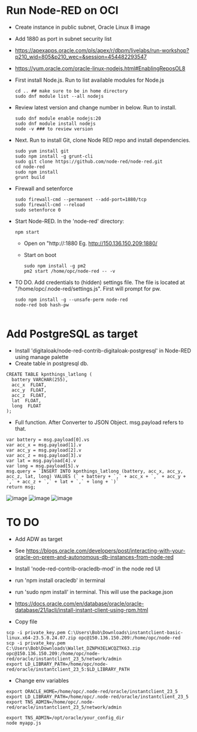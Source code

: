 # Run Node-RED on OCI

- Create instance in public subnet, Oracle Linux 8 image
- Add 1880 as port in subnet security list
- https://apexapps.oracle.com/pls/apex/r/dbpm/livelabs/run-workshop?p210_wid=805&p210_wec=&session=454482293547
- https://yum.oracle.com/oracle-linux-nodejs.html#EnablingReposOL8

- First install Node.js. Run to list available modules for Node.js
  ```
  cd .. ## make sure to be in home directory
  sudo dnf module list --all nodejs
  ```

- Review latest version and change number in below. Run to install.
  ```
  sudo dnf module enable nodejs:20
  sudo dnf module install nodejs
  node -v ### to review version
  ```

- Next. Run to install Git, clone Node RED repo and install dependencies.
  ```
  sudo yum install git
  sudo npm install -g grunt-cli
  sudo git clone https://github.com/node-red/node-red.git
  cd node-red
  sudo npm install
  grunt build
  ```

- Firewall and setenforce
  ```
  sudo firewall-cmd --permanent --add-port=1880/tcp
  sudo firewall-cmd --reload
  sudo setenforce 0
  ```
 
- Start Node-RED. In the 'node-red' directory:
  ```
  npm start

  ```

  - Open on "http://<public ip>:1880
    Eg. http://150.136.150.209:1880/
 
  - Start on boot
    ```
    sudo npm install -g pm2
    pm2 start /home/opc/node-red -- -v
    ```
- TO DO. Add credentials to (hidden) settings file. The file is located at "/home/opc/.node-red/settings.js". First will prompt for pw.
  ```
  sudo npm install -g --unsafe-perm node-red
  node-red bob hash-pw


# Add PostgreSQL as target

- Install 'digitaloak/node-red-contrib-digitaloak-postgresql' in Node-RED using manage palette
- Create table in postgresql db.

```
CREATE TABLE kpnthings_latlong (
  battery VARCHAR(255),
  acc_x  FLOAT,
  acc_y  FLOAT,
  acc_z  FLOAT,
  lat  FLOAT,
  long  FLOAT
);
```
- Full function. After Converter to JSON Object. msg.payload refers to that.
```
var battery = msg.payload[0].vs
var acc_x = msg.payload[1].v
var acc_y = msg.payload[2].v
var acc_z = msg.payload[3].v
var lat = msg.payload[4].v
var long = msg.payload[5].v
msg.query = `INSERT INTO kpnthings_latlong (battery, acc_x, acc_y, acc_z, lat, long) VALUES (` + battery + `,` + acc_x + `,` + acc_y + `,` + acc_z + `,` + lat + `,` + long + `)` 
return msg;
```

![image](https://github.com/user-attachments/assets/a2f996b2-c5a7-4f61-b36b-0fb8f954f681)
![image](https://github.com/user-attachments/assets/50ccaac6-c682-45a7-8285-8c5f9d599e21)
![image](https://github.com/user-attachments/assets/568e23b3-0c4f-4fdf-9593-2969bd290f71)





# TO DO

- Add ADW as target
- See https://blogs.oracle.com/developers/post/interacting-with-your-oracle-on-prem-and-autonomous-db-instances-from-node-red
- Install 'node-red-contrib-oracledb-mod' in the node red UI
- run 'npm install oracledb' in terminal
- run 'sudo npm install' in terminal. This will use the package.json
- https://docs.oracle.com/en/database/oracle/oracle-database/21/lacli/install-instant-client-using-rpm.html

- Copy file
```
scp -i private_key.pem C:\Users\Bob\Downloads\instantclient-basic-linux.x64-23.5.0.24.07.zip opc@150.136.150.209:/home/opc/node-red
scp -i private_key.pem C:\Users\Bob\Downloads\Wallet_DZNPH3ELWCQZTK63.zip opc@150.136.150.209:/home/opc/node-red/oracle/instantclient_23_5/network/admin
export LD_LIBRARY_PATH=/home/opc/node-red/oracle/instantclient_23_5:$LD_LIBRARY_PATH
```

- Change env variables
```
export ORACLE_HOME=/home/opc/.node-red/oracle/instantclient_23_5
export LD_LIBRARY_PATH=/home/opc/.node-red/oracle/instantclient_23_5
export TNS_ADMIN=/home/opc/.node-red/oracle/instantclient_23_5/network/admin

export TNS_ADMIN=/opt/oracle/your_config_dir
node myapp.js

```




